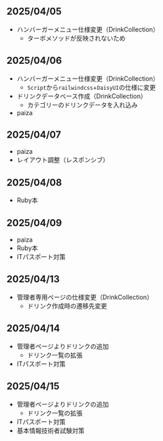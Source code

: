 ## 2025/04/05
- ハンバーガーメニュー仕様変更（DrinkCollection）
  - ターボメソッドが反映されないため

## 2025/04/06
- ハンバーガーメニュー仕様変更（DrinkCollection）
  - `Script`から`railwindcss`+`DaisyUI`の仕様に変更
- ドリンクデータベース作成（DrinkCollection）
  - カテゴリーのドリンクデータを入れ込み
- paiza

## 2025/04/07
- paiza
- レイアウト調整（レスポンシブ）

## 2025/04/08
- Ruby本

## 2025/04/09
- paiza
- Ruby本
- ITパスポート対策

## 2025/04/13
- 管理者専用ページの仕様変更（DrinkCollection）
  - ドリンク作成時の遷移先変更

## 2025/04/14
- 管理者ページよりドリンクの追加
  - ドリンク一覧の拡張
- ITパスポート対策

## 2025/04/15
- 管理者ページよりドリンクの追加
  - ドリンク一覧の拡張
- ITパスポート対策
- 基本情報技術者試験対策
